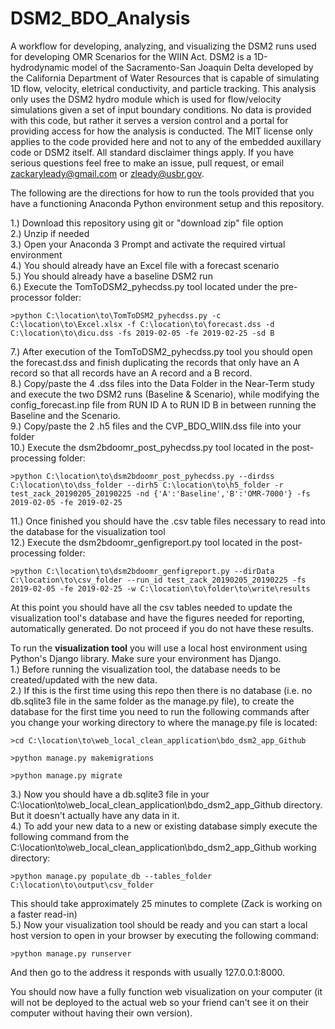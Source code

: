 # DSM2_BDO_Analysis
A workflow for developing, analyzing, and visualizing the DSM2 runs used for developing OMR Scenarios for the WIIN Act. DSM2 is a 1D-hydrodynamic model of the Sacramento-San Joaquin Delta developed by the California Department of Water Resources that is capable of simulating 1D flow, velocity, eletrical conductivity, and particle tracking. This analysis only uses the DSM2 hydro module which is used for flow/velocity simulations given a set of input boundary conditions. No data is provided with this code, but rather it serves a version control and a portal for providing access for how the analysis is conducted. The MIT license only applies to the code provided here and not to any of the embedded auxillary code or DSM2 itself. All standard disclaimer things apply. If you have serious questions feel free to make an issue, pull request, or email zackaryleady@gmail.com or zleady@usbr.gov.  

The following are the directions for how to run the tools provided that you have a functioning Anaconda Python environment setup and this repository.  

1.) Download this repository using git or "download zip" file option  
2.) Unzip if needed  
3.) Open your Anaconda 3 Prompt and activate the required virtual environment  
4.) You should already have an Excel file with a forecast scenario   
5.) You should already have a baseline DSM2 run  
6.) Execute the TomToDSM2_pyhecdss.py tool located under the pre-processor folder:  
```
>python C:\location\to\TomToDSM2_pyhecdss.py -c C:\location\to\Excel.xlsx -f C:\location\to\forecast.dss -d C:\location\to\dicu.dss -fs 2019-02-05 -fe 2019-02-25 -sd B
```
7.) After execution of the TomToDSM2_pyhecdss.py tool you should open the forecast.dss and finish duplicating the records that only have an A record so that all records have an A record and a B record.  
8.) Copy/paste the 4 .dss files into the Data Folder in the Near-Term study and execute the two DSM2 runs (Baseline & Scenario), while modifying the config_forecast.inp file from RUN ID A to RUN ID B in between running the Baseline and the Scenario.  
9.) Copy/paste the 2 .h5 files and the CVP_BDO_WIIN.dss file into your folder  
10.) Execute the dsm2bdoomr_post_pyhecdss.py tool located in the post-processing folder:  
```
>python C:\location\to\dsm2bdoomr_post_pyhecdss.py --dirdss C:\location\to\dss_folder --dirh5 C:\location\to\h5_folder -r test_zack_20190205_20190225 -nd {'A':'Baseline','B':'OMR-7000'} -fs 2019-02-05 -fe 2019-02-25
```
11.) Once finished you should have the .csv table files necessary to read into the database for the visualization tool  
12.) Execute the dsm2bdoomr_genfigreport.py tool located in the post-processing folder:  
```
>python C:\location\to\dsm2bdoomr_genfigreport.py --dirData C:\location\to\csv_folder --run_id test_zack_20190205_20190225 -fs 2019-02-05 -fe 2019-02-25 -w C:\location\to\folder\to\write\results
```
At this point you should have all the csv tables needed to update the visualization tool's database and have the figures needed for reporting, automatically generated. Do not proceed if you do not have these results.  

To run the **visualization tool** you will use a local host environment using Python's Django library. Make sure your environment has Django.  
1.) Before running the visualization tool, the database needs to be created/updated with the new data.  
2.) If this is the first time using this repo then there is no database (i.e. no db.sqlite3 file in the same folder as the manage.py file), to create the database for the first time you need to run the following commands after you change your working directory to where the manage.py file is located:  
```
>cd C:\location\to\web_local_clean_application\bdo_dsm2_app_Github
```
```
>python manage.py makemigrations
```
```
>python manage.py migrate
```
3.) Now you should have a db.sqlite3 file in your C:\location\to\web_local_clean_application\bdo_dsm2_app_Github directory. But it doesn't actually have any data in it.  
4.) To add your new data to a new or existing database simply execute the following command from the C:\location\to\web_local_clean_application\bdo_dsm2_app_Github working directory:  
```
>python manage.py populate_db --tables_folder C:\location\to\output\csv_folder
```
This should take approximately 25 minutes to complete (Zack is working on a faster read-in)  
5.) Now your visualization tool should be ready and you can start a local host version to open in your browser by executing the following command:  
```
>python manage.py runserver
```
And then go to the address it responds with usually 127.0.0.1:8000.  

You should now have a fully function web visualization on your computer (it will not be deployed to the actual web so your friend can't see it on their computer without having their own version).  
